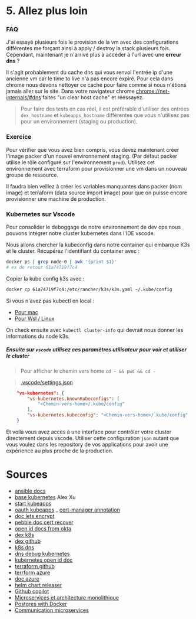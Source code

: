 # 5. Allez plus loin

### FAQ

J'ai essayé plusieurs fois le provision de la vm avec des configurations différentes me forçant ainsi à apply / destroy la stack plusieurs fois. Cependant, maintenant je n'arrive plus à accéder à l'url avec une **erreur dns** ?

Il s'agit probablement du cache dns qui vous renvoi l'entrée ip d'une ancienne vm car le time to live n'a pas encore expiré. Pour cela dans chrome nous devons nettoyer ce cache pour faire comme si nous n'étions jamais aller sur le site.
Dans votre navigateur chrome [chrome://net-internals/#dns]() faites "un clear host cache" et réessayez.

> Pour faire des tests en cas réel, il est préférable d'utiliser des entrées `dex_hostname` et `kubeapps_hostname` différentes que vous n'utilisez pas pour un environnement (staging ou production).

### Exercice

Pour vérifier que vous avez bien compris, vous devez maintenant créer l'image packer d'un nouvel environnement staging. (Par défaut packer utilise le rôle configuré sur l'environnement `prod`). Utilisez cet environnement avec terraform pour provisionner une vm dans un nouveau groupe de ressource.

Il faudra bien veillez à créer les variables manquantes dans packer (nom image) et terraform (data source import image) pour que on puisse encore provisionner une machine de production.

### Kubernetes sur Vscode

Pour consolider le deboggage de notre environnement de dev ops nous pouvons intégrer notre cluster kubernetes dans l'IDE vscode.

Nous allons chercher la kubeconfig dans notre container qui embarque K3s et le cluster.
Récupérez l'identifiant du container avec :

```sh
docker ps | grep node-0 | awk '{print $1}'
# ex de retour 61a74719f7c4
```

Copier la kube config k3s avec :

```sh
docker cp 61a74719f7c4:/etc/rancher/k3s/k3s.yaml ~/.kube/config
```

Si vous n'avez pas kubectl en local :

- [Pour mac](https://kubernetes.io/docs/tasks/tools/install-kubectl-macos/)
- [Pour Wsl / Linux](https://kubernetes.io/docs/tasks/tools/install-kubectl-linux/)

On check ensuite avec `kubectl cluster-info` qui devrait nous donner les informations du node k3s.

##### Ensuite sur `vscode` utilisez ces paramètres utilisateur pour voir et utiliser le cluster

> Pour afficher le chemin vers home `cd ~ && pwd && cd -`

> [.vscode/settings.json](.vscode/settings.json)
```json
    "vs-kubernetes": {
        "vs-kubernetes.knownKubeconfigs": [
            "<Chemin-vers-home>/.kube/config"
        ],
        "vs-kubernetes.kubeconfig": "<Chemin-vers-home>/.kube/config"
    }
```

Et voilà vous avez accès à une interface pour contrôler votre cluster directement depuis vscode. Utiliser cette configuration `json` autant que vous voulez dans les repository de vos applications pour avoir une expérience au plus proche de la production.

# Sources

- [ansible docs](https://docs.ansible.com/)
- [base kubernetes](https://blog.bytebytego.com/p/ep35-what-is-kubernetes) Alex Xu
- [start kubeapps](https://github.com/vmware-tanzu/kubeapps/blob/main/site/content/docs/latest/tutorials/getting-started.md#step-3-start-the-kubeapps-dashboard)
- [oauth kubeapps](https://github.com/vmware-tanzu/kubeapps/blob/main/site/content/docs/latest/howto/OIDC/OAuth2OIDC-oauth2-proxy.md#manual-deployment)
_ [cert-manager annotation](https://cert-manager.io/docs/usage/ingress/#supported-annotations)
- [doc lets encrypt](https://letsencrypt.org/docs/)
- [pebble doc cert recover](https://github.com/letsencrypt/pebble#ca-root-and-intermediate-certificates)
- [open id docs from okta](https://developer.okta.com/docs/concepts/oauth-openid/)
- [dex k8s](https://dexidp.io/docs/kubernetes/)
- [dex github](https://dexidp.io/docs/connectors/github/)
- [k8s dns](https://kubernetes.io/docs/concepts/services-networking/dns-pod-service/)
- [dns debug kubernetes](https://kubernetes.io/docs/tasks/administer-cluster/dns-debugging-resolution/)
- [kubernetes open id doc](https://kubernetes.io/docs/reference/access-authn-authz/authentication/)
- [terraform github](https://registry.terraform.io/providers/integrations/github/latest/docs)
- [terrform azure](https://registry.terraform.io/providers/hashicorp/azurerm/latest)
- [doc azure](https://learn.microsoft.com/fr-fr/azure/)
- [helm chart releaser](https://github.com/helm/chart-releaser)
- [Github copilot](https://github.com/features/copilot)
- [Microservices et architecture monolithique](shorturl.at/FRTW5)
- [Postgres with Docker](https://geshan.com.np/blog/2021/12/docker-postgres/)
- [Communication microservices](https://blog.logrocket.com/methods-for-microservice-communication/)
